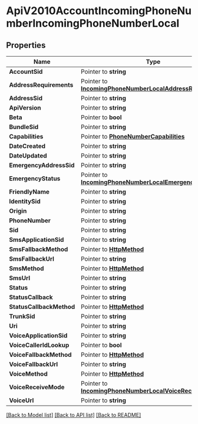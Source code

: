 # ApiV2010AccountIncomingPhoneNumberIncomingPhoneNumberLocal

## Properties

Name | Type | Description | Notes
------------ | ------------- | ------------- | -------------
**AccountSid** | Pointer to **string** |  | [optional] 
**AddressRequirements** | Pointer to [**IncomingPhoneNumberLocalAddressRequirement**](incoming_phone_number_local_address_requirement.md) |  | [optional] 
**AddressSid** | Pointer to **string** |  | [optional] 
**ApiVersion** | Pointer to **string** |  | [optional] 
**Beta** | Pointer to **bool** |  | [optional] 
**BundleSid** | Pointer to **string** |  | [optional] 
**Capabilities** | Pointer to [**PhoneNumberCapabilities**](phone_number_capabilities.md) |  | [optional] 
**DateCreated** | Pointer to **string** |  | [optional] 
**DateUpdated** | Pointer to **string** |  | [optional] 
**EmergencyAddressSid** | Pointer to **string** |  | [optional] 
**EmergencyStatus** | Pointer to [**IncomingPhoneNumberLocalEmergencyStatus**](incoming_phone_number_local_emergency_status.md) |  | [optional] 
**FriendlyName** | Pointer to **string** |  | [optional] 
**IdentitySid** | Pointer to **string** |  | [optional] 
**Origin** | Pointer to **string** |  | [optional] 
**PhoneNumber** | Pointer to **string** |  | [optional] 
**Sid** | Pointer to **string** |  | [optional] 
**SmsApplicationSid** | Pointer to **string** |  | [optional] 
**SmsFallbackMethod** | Pointer to [**HttpMethod**](http_method.md) |  | [optional] 
**SmsFallbackUrl** | Pointer to **string** |  | [optional] 
**SmsMethod** | Pointer to [**HttpMethod**](http_method.md) |  | [optional] 
**SmsUrl** | Pointer to **string** |  | [optional] 
**Status** | Pointer to **string** |  | [optional] 
**StatusCallback** | Pointer to **string** |  | [optional] 
**StatusCallbackMethod** | Pointer to [**HttpMethod**](http_method.md) |  | [optional] 
**TrunkSid** | Pointer to **string** |  | [optional] 
**Uri** | Pointer to **string** |  | [optional] 
**VoiceApplicationSid** | Pointer to **string** |  | [optional] 
**VoiceCallerIdLookup** | Pointer to **bool** |  | [optional] 
**VoiceFallbackMethod** | Pointer to [**HttpMethod**](http_method.md) |  | [optional] 
**VoiceFallbackUrl** | Pointer to **string** |  | [optional] 
**VoiceMethod** | Pointer to [**HttpMethod**](http_method.md) |  | [optional] 
**VoiceReceiveMode** | Pointer to [**IncomingPhoneNumberLocalVoiceReceiveMode**](incoming_phone_number_local_voice_receive_mode.md) |  | [optional] 
**VoiceUrl** | Pointer to **string** |  | [optional] 

[[Back to Model list]](../README.md#documentation-for-models) [[Back to API list]](../README.md#documentation-for-api-endpoints) [[Back to README]](../README.md)


